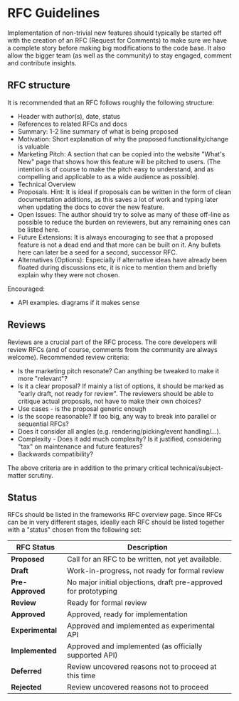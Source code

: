 # RFC Guidelines

Implementation of non-trivial new features should typically be started off with the creation of an RFC (Request for Comments) to make sure we have a complete story before making big modifications to the code base. It also allow the bigger team (as well as the community) to stay engaged, comment and contribute insights.


## RFC structure

It is recommended that an RFC follows roughly the following structure:

* Header with author(s), date, status
* References to related RFCs and docs
* Summary: 1-2 line summary of what is being proposed
* Motivation: Short explanation of why the proposed functionality/change is valuable
* Marketing Pitch: A section that can be copied into the website "What's New" page that shows how this feature will be pitched to users. (The intention is of course to make the pitch easy to understand, and as compelling and applicable to as a wide audience as possible).
* Technical Overview
* Proposals. Hint: It is ideal if proposals can be written in the form of clean documentation additions, as this saves a lot of work and typing later when updating the docs to cover the new feature.
* Open Issues: The author should try to solve as many of these off-line as possible to reduce the burden on reviewers, but any remaining ones can be listed here.
* Future Extensions: It is always encouraging to see that a proposed feature is not a dead end and that more can be built on it. Any bullets here can later be a seed for a second, successor RFC.
* Alternatives (Options): Especially if alternative ideas have already been floated during discussions etc, it is nice to mention them and briefly explain why they were not chosen.

Encouraged:
* API examples. diagrams if it makes sense


## Reviews

Reviews are a crucial part of the RFC process. The core developers will review RFCs (and of course, comments from the community are always welcome). Recommended review criteria:

* Is the marketing pitch resonate? Can anything be tweaked to make it more "relevant"?
* Is it a clear proposal? If mainly a list of options, it should be marked as "early draft, not ready for review". The reviewers should be able to critique actual proposals, not have to make their own choices?
* Use cases - is the proposal generic enough
* Is the scope reasonable? If too big, any way to break into parallel or sequential RFCs?
* Does it consider all angles (e.g. rendering/picking/event handling/...).
* Complexity - Does it add much complexity? Is it justified, considering "tax" on maintenance and future features?
* Backwards compatibility?

The above criteria are in addition to the primary critical technical/subject-matter scrutiny.


## Status

RFCs should be listed in the frameworks RFC overview page. Since RFCs can be in very different stages, ideally each RFC should be listed together with a "status" chosen from the following set:

| RFC Status       | Description |
| ---              | --- |
| **Proposed**     | Call for an RFC to be written, not yet available. |
| **Draft**        | Work-in-progress, not ready for formal review |
| **Pre-Approved** | No major initial objections, draft pre-approved for prototyping |
| **Review**       | Ready for formal review |
| **Approved**     | Approved, ready for implementation |
| **Experimental** | Approved and implemented as experimental API |
| **Implemented**  | Approved and implemented (as officially supported API) |
| **Deferred**     | Review uncovered reasons not to proceed at this time |
| **Rejected**     | Review uncovered reasons not to proceed |
